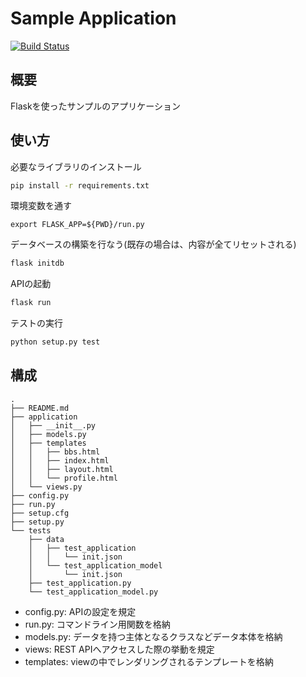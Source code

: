 # Sample Application

[![Build Status](https://travis-ci.org/y-naka/auto_test.svg?branch=master)](https://travis-ci.org/y-naka/auto_test)

## 概要

Flaskを使ったサンプルのアプリケーション

## 使い方

必要なライブラリのインストール

```bash
pip install -r requirements.txt
```

環境変数を通す

```
export FLASK_APP=${PWD}/run.py
```

データベースの構築を行なう(既存の場合は、内容が全てリセットされる)

```bash
flask initdb
```

APIの起動

```bash
flask run
```

テストの実行

```bash
python setup.py test
```

## 構成

```
.
├── README.md
├── application
│   ├── __init__.py
│   ├── models.py
│   ├── templates
│   │   ├── bbs.html
│   │   ├── index.html
│   │   ├── layout.html
│   │   └── profile.html
│   └── views.py
├── config.py
├── run.py
├── setup.cfg
├── setup.py
└── tests
    ├── data
    │   ├── test_application
    │   │   └── init.json
    │   └── test_application_model
    │       └── init.json
    ├── test_application.py
    └── test_application_model.py
```


* config.py: APIの設定を規定
* run.py: コマンドライン用関数を格納
* models.py: データを持つ主体となるクラスなどデータ本体を格納
* views: REST APIへアクセスした際の挙動を規定
* templates: viewの中でレンダリングされるテンプレートを格納
